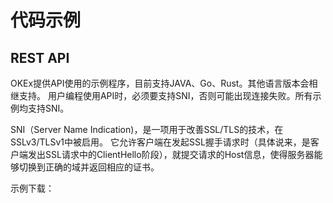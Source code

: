 # 代码示例    

## REST API    

OKEx提供API使用的示例程序，目前支持JAVA、Go、Rust。其他语言版本会相继支持。
用户编程使用API时，必须要支持SNI，否则可能出现连接失败。所有示例均支持SNI。 

SNI（Server Name Indication)，是一项用于改善SSL/TLS的技术，在SSLv3/TLSv1中被启用。
它允许客户端在发起SSL握手请求时（具体说来，是客户端发出SSL请求中的ClientHello阶段），就提交请求的Host信息，使得服务器能够切换到正确的域并返回相应的证书。   

示例下载：

